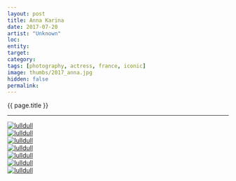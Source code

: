 ```yaml
---
layout: post
title: Anna Karina
date: 2017-07-20
artist: "Unknown"
loc: 
entity: 
target: 
category: 
tags: [photography, actress, france, iconic]
image: thumbs/2017_anna.jpg
hidden: false
permalink:
---
```





<div class="highlight2">{{ page.title }}</div>

---



<div class="post_image">
	<a href="{{ site.baseurl }}/images/posts/2017_anna/001.jpg" target="_blank">
	<img src="{{ site.baseurl }}/images/posts/2017_anna/001.jpg" alt="lulldull"></a>
</div>

<div class="post_image">
	<a href="{{ site.baseurl }}/images/posts/2017_anna/002.jpg" target="_blank">
	<img src="{{ site.baseurl }}/images/posts/2017_anna/002.jpg" alt="lulldull"></a>
</div>

<div class="post_image">
	<a href="{{ site.baseurl }}/images/posts/2017_anna/003.jpg" target="_blank">
	<img src="{{ site.baseurl }}/images/posts/2017_anna/003.jpg" alt="lulldull"></a>
</div>

<div class="post_image">
	<a href="{{ site.baseurl }}/images/posts/2017_anna/004.jpg" target="_blank">
	<img src="{{ site.baseurl }}/images/posts/2017_anna/004.jpg" alt="lulldull"></a>
</div>

<div class="post_image">
	<a href="{{ site.baseurl }}/images/posts/2017_anna/005.jpg" target="_blank">
	<img src="{{ site.baseurl }}/images/posts/2017_anna/005.jpg" alt="lulldull"></a>
</div>

<div class="post_image">
	<a href="{{ site.baseurl }}/images/posts/2017_anna/006.jpg" target="_blank">
	<img src="{{ site.baseurl }}/images/posts/2017_anna/006.jpg" alt="lulldull"></a>
</div>

<div class="post_image">
	<a href="{{ site.baseurl }}/images/posts/2017_anna/007.jpg" target="_blank">
	<img src="{{ site.baseurl }}/images/posts/2017_anna/007.jpg" alt="lulldull"></a>
</div>

